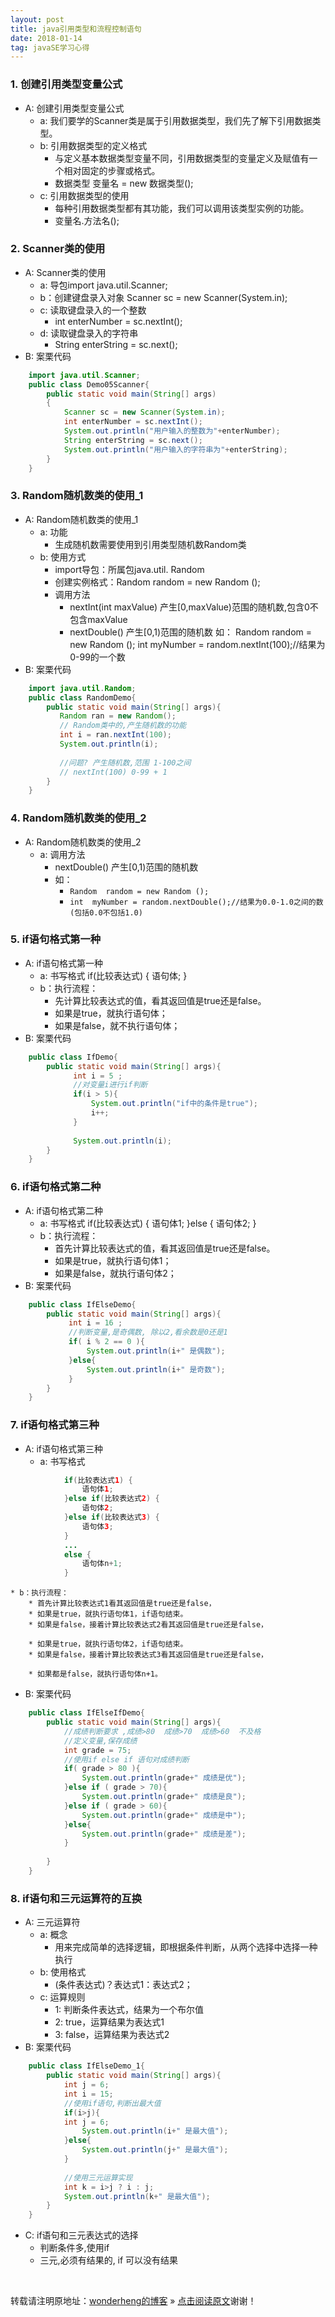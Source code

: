 ```yaml
---
layout: post
title: java引用类型和流程控制语句
date: 2018-01-14
tag: javaSE学习心得
--- 
```


### 1. 创建引用类型变量公式
* A: 创建引用类型变量公式
	* a: 我们要学的Scanner类是属于引用数据类型，我们先了解下引用数据类型。
	* b: 引用数据类型的定义格式
		* 与定义基本数据类型变量不同，引用数据类型的变量定义及赋值有一个相对固定的步骤或格式。
		* 数据类型  变量名  =  new 数据类型();
	* c: 引用数据类型的使用
		* 每种引用数据类型都有其功能，我们可以调用该类型实例的功能。
		* 变量名.方法名();
	

### 2. Scanner类的使用
* A: Scanner类的使用
	* a: 导包import java.util.Scanner;
	* b：创建键盘录入对象 Scanner sc = new Scanner(System.in);
	* c: 读取键盘录入的一个整数
		* int enterNumber = sc.nextInt();
	* d: 读取键盘录入的字符串
		* String enterString = sc.next();
* B: 案栗代码
```java
	import java.util.Scanner;
	public class Demo05Scanner{
		public static void main(String[] args) 
		{
			Scanner sc = new Scanner(System.in);
			int enterNumber = sc.nextInt();
			System.out.println("用户输入的整数为"+enterNumber);
			String enterString = sc.next();
			System.out.println("用户输入的字符串为"+enterString);
		}
	}
```					

### 3. Random随机数类的使用_1
* A: Random随机数类的使用_1
	* a: 功能
		* 生成随机数需要使用到引用类型随机数Random类
	* b: 使用方式
		* import导包：所属包java.util. Random
		* 创建实例格式：Random  random = new Random ();
		* 调用方法
			* nextInt(int maxValue)	产生[0,maxValue)范围的随机数,包含0不包含maxValue
			* nextDouble()  产生[0,1)范围的随机数
			如：
				Random  random = new Random ();
				int  myNumber = random.nextInt(100);//结果为0-99的一个数
* B: 案栗代码
```java
	import java.util.Random;
	public class RandomDemo{
		public static void main(String[] args){
		   Random ran = new Random();
		   // Random类中的,产生随机数的功能
		   int i = ran.nextInt(100);
		   System.out.println(i);
		   
		   //问题? 产生随机数,范围 1-100之间
		   // nextInt(100) 0-99 + 1
		}
	}
```

### 4. Random随机数类的使用_2
* A: Random随机数类的使用_2
	* a: 调用方法
		* nextDouble()  产生[0,1)范围的随机数
		* 如：
			* `Random  random = new Random ();`
			* `int  myNumber = random.nextDouble();//结果为0.0-1.0之间的数(包括0.0不包括1.0)`

### 5. if语句格式第一种
* A: if语句格式第一种
	* a: 书写格式
		if(比较表达式) {
			语句体;
		}
	* b：执行流程：
		* 先计算比较表达式的值，看其返回值是true还是false。
		* 如果是true，就执行语句体；
		* 如果是false，就不执行语句体；
* B: 案栗代码
```java
	public class IfDemo{
		public static void main(String[] args){
			  int i = 5 ;
			  //对变量i进行if判断
			  if(i > 5){
				  System.out.println("if中的条件是true");
				  i++;
			  }
			  
			  System.out.println(i);
		}
	}
```				

### 6. if语句格式第二种
* A: if语句格式第二种
	* a: 书写格式
		if(比较表达式) {
			语句体1;
		}else {
			语句体2;
		}
	* b：执行流程：
		* 首先计算比较表达式的值，看其返回值是true还是false。
		* 如果是true，就执行语句体1；
		* 如果是false，就执行语句体2；
* B: 案栗代码
```java
	public class IfElseDemo{
		public static void main(String[] args){
		     int i = 16 ;
			 //判断变量,是奇偶数, 除以2,看余数是0还是1
			 if( i % 2 == 0 ){
				 System.out.println(i+" 是偶数");
			 }else{
				 System.out.println(i+" 是奇数");
			 }
	    }
	}
```

### 7. if语句格式第三种
* A: if语句格式第三种
	* a: 书写格式
```java
			if(比较表达式1) {
				语句体1;
			}else if(比较表达式2) {
				语句体2;
			}else if(比较表达式3) {
				语句体3;
			}
			...
			else {
				语句体n+1;
			}
```
	* b：执行流程：
		* 首先计算比较表达式1看其返回值是true还是false，
		* 如果是true，就执行语句体1，if语句结束。
		* 如果是false，接着计算比较表达式2看其返回值是true还是false，
		
		* 如果是true，就执行语句体2，if语句结束。
		* 如果是false，接着计算比较表达式3看其返回值是true还是false，
		
		* 如果都是false，就执行语句体n+1。
* B: 案栗代码
```java
	public class IfElseIfDemo{
		public static void main(String[] args){
			//成绩判断要求 ,成绩>80  成绩>70  成绩>60  不及格
			//定义变量,保存成绩
			int grade = 75;
			//使用if else if 语句对成绩判断
			if( grade > 80 ){
				System.out.println(grade+" 成绩是优");
			}else if ( grade > 70){
				System.out.println(grade+" 成绩是良");
			}else if ( grade > 60){
				System.out.println(grade+" 成绩是中");
			}else{
				System.out.println(grade+" 成绩是差");
			}
		 	
		}
	}
```

### 8. if语句和三元运算符的互换			
* A: 三元运算符
	* a: 概念
		* 用来完成简单的选择逻辑，即根据条件判断，从两个选择中选择一种执行
	* b: 使用格式
		* (条件表达式)？表达式1：表达式2；
	* c: 运算规则
		* 1: 判断条件表达式，结果为一个布尔值
		* 2: true，运算结果为表达式1
		* 3: false，运算结果为表达式2
* B: 案栗代码
```java
	public class IfElseDemo_1{
		public static void main(String[] args){
			int j = 6;
			int i = 15;
			//使用if语句,判断出最大值
			if(i>j){
			int j = 6;
				System.out.println(i+" 是最大值");
			}else{
				System.out.println(j+" 是最大值");
			}
			
			//使用三元运算实现
			int k = i>j ? i : j;
			System.out.println(k+" 是最大值");
		}
	}
```
* C: if语句和三元表达式的选择
	* 判断条件多,使用if
 	* 三元,必须有结果的, if 可以没有结果


<br>

转载请注明原地址：[wonderheng的博客](http://www.wonderheng.top) » [点击阅读原文](http://www.wonderheng.top/2018/01/java%E5%BC%95%E7%94%A8%E7%B1%BB%E5%9E%8B%E5%92%8C%E6%B5%81%E7%A8%8B%E6%8E%A7%E5%88%B6%E8%AF%AD%E5%8F%A5/)谢谢！